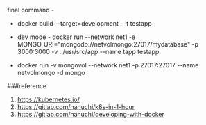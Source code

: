 final command - 

 - docker build --target=development . -t testapp 

 - dev mode - docker run --network net1 -e MONGO_URI="mongodb://netvolmongo:27017/mydatabase" -p 3000:3000 -v .:/usr/src/app --name tapp testapp

 - docker run -v mongovol --network net1 -p 27017:27017 --name netvolmongo -d mongo

 ###reference

 1. https://kubernetes.io/
 2. https://gitlab.com/nanuchi/k8s-in-1-hour
 3. https://gitlab.com/nanuchi/developing-with-docker